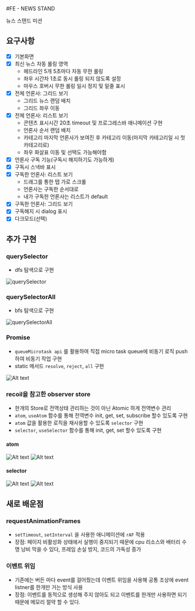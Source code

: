 #FE - NEWS STAND

뉴스 스탠드 미션

## 요구사항

- [x] 기본화면
- [x] 최신 뉴스 자동 롤링 영역
  - 헤드라인 5개 5초마다 자동 무한 롤링
  - 좌우 시간차 1초로 동시 롤링 되지 않도록 설정
  - 마우스 호버시 무한 롤링 일시 정지 및 밑줄 표시
- [x] 전체 언론사: 그리드 보기
  - 그리드 뉴스 랜덤 배치
  - 그리드 좌우 이동
- [x] 전체 언론사: 리스트 보기
  - 콘텐츠 표시시간 20초 timeout 및 프로그레스바 애니메이션 구현
  - 언론사 순서 랜덤 배치
  - 카테고리 마지막 언론사가 보여진 후 카테고리 이동(마지막 카테고리일 시 첫 카테고리로)
  - 좌우 화살표 이동 및 선택도 가능해야함
- [x] 언론사 구독 기능(구독시 해지하기도 가능하게)
- [x] 구독시 스낵바 표시
- [x] 구독한 언론사: 리스트 보기
  - 드래그를 통한 탭 가로 스크롤
  - 언론사는 구독한 순서대로
  - 내가 구독한 언론사는 리스트가 default
- [x] 구독한 언론사: 그리드 보기
- [x] 구독해지 시 dialog 표시
- [x] 다크모드(선택)

## 추가 구현

### querySelector

- dfs 탐색으로 구현

![querySelector](<스크린샷 2023-07-27 오전 11.18.09.png>)

### querySelectorAll

- bfs 탐색으로 구현

![querySelectorAll](image.png)

### Promise

- `queueMicrotask api` 를 활용하여 직접 micro task queue에 비동기 로직 push 하여 비동기 작업 구현
- static 메서드 `resolve`, `reject`, `all` 구현

![Alt text](image-1.png)

### recoil을 참고한 observer store

- 한개의 Store로 전역상태 관리하는 것이 아닌 Atomic 하게 전역변수 관리
- `atom`, `useAtom` 함수를 통해 전역변수 init, get, set, subscribe 할수 있도록 구현
- `atom` 값을 활용한 로직을 재사용할 수 있도록 `selector` 구현
- `selector`, `useSelector` 함수를 통해 init, get, set 할수 있도록 구현

#### atom

![Alt text](image-6.png)
![Alt text](image-3.png)

#### selector

![Alt text](image-4.png)
![Alt text](image-5.png)

## 새로 배운점

### requestAnimationFrames

- `setTimeout`, `setInterval` 을 사용한 애니메이션에 `rAF` 적용
- 장점: 페이지 비활성화 상태에서 실행이 중지되기 때문에 cpu 리소스와 배터리 수명 낭비 막을 수 있다, 프레임 손실 방지, 코드의 가독성 증가

### 이벤트 위임

- 기존에는 버든 마다 event를 걸어줬는데 이벤트 위임을 사용해 공통 조상에 event listner를 한개만 거는 방식 사용
- 장점: 이벤트를 동적으로 생성해 주지 않아도 되고 이벤트를 한개만 사용하면 되기 때문에 메모리 절약 할 수 있다.
